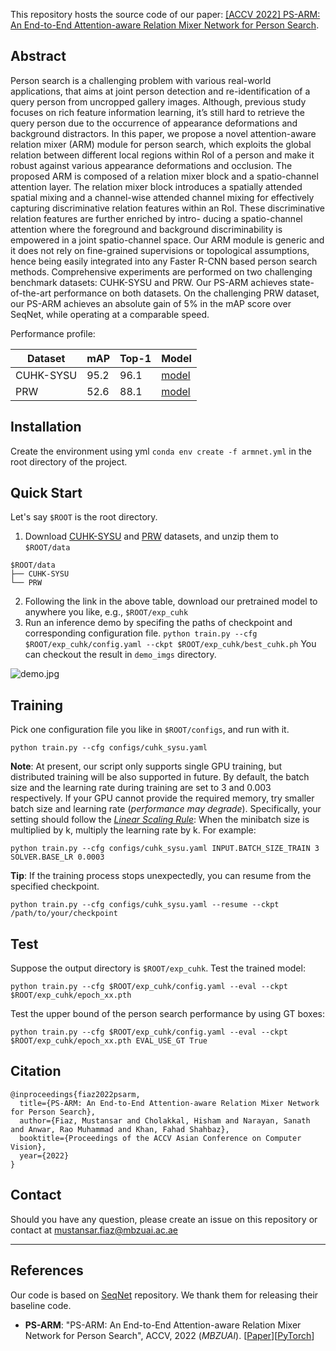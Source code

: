 
This repository hosts the source code of our paper: [[ACCV 2022] PS-ARM: An End-to-End Attention-aware Relation Mixer Network for Person Search](https://arxiv.org/abs/2210.03433). 

## Abstract

Person search is a challenging problem with various real-world applications, that aims at joint person detection and re-identification of a query person from uncropped gallery images. Although, previous study focuses on rich feature information learning, it’s still hard to retrieve the query person due to the occurrence of appearance deformations and background distractors. In this paper, we propose a novel attention-aware relation mixer (ARM) module for person search, which exploits the global relation between different local regions within RoI of a person and make it robust against various appearance deformations and occlusion. The proposed ARM is composed of a relation mixer block and a spatio-channel attention layer. The relation mixer block introduces a spatially attended spatial mixing and a channel-wise attended channel mixing for effectively capturing discriminative relation features within an RoI. These discriminative relation features are further enriched by intro-
ducing a spatio-channel attention where the foreground and background discriminability is empowered in a joint spatio-channel space. Our ARM module is generic and it does not rely on fine-grained supervisions or topological assumptions, hence being easily integrated into any Faster R-CNN based person search methods. Comprehensive experiments are performed on two challenging benchmark datasets: CUHK-SYSU and PRW. Our PS-ARM achieves state-of-the-art performance on both datasets. On the challenging PRW dataset, our PS-ARM achieves an absolute gain of 5% in the mAP score over SeqNet, while operating at a comparable speed. 


Performance profile:

| Dataset   | mAP  | Top-1 | Model                                                        |
| --------- | ---- | ----- | ------------------------------------------------------------ |
| CUHK-SYSU | 95.2 | 96.1  | [model](https://drive.google.com/file/d/1G1CmnLukVoWhUwuxIzl6LN7Ck1VoJ4TB/view?usp=sharing) |
| PRW       | 52.6 | 88.1  | [model](https://drive.google.com/file/d/1LAILssRq_NctoWtPKjuRIK4PM2bx_j9N/view?usp=sharing) |


## Installation

Create the environment using yml  `conda env create -f armnet.yml` in the root directory of the project.


## Quick Start

Let's say `$ROOT` is the root directory.

1. Download [CUHK-SYSU](https://drive.google.com/open?id=1z3LsFrJTUeEX3-XjSEJMOBrslxD2T5af) and [PRW](https://goo.gl/2SNesA) datasets, and unzip them to `$ROOT/data`
```
$ROOT/data
├── CUHK-SYSU
└── PRW
```
2. Following the link in the above table, download our pretrained model to anywhere you like, e.g., `$ROOT/exp_cuhk`
3. Run an inference demo by specifing the paths of checkpoint and corresponding configuration file. `python train.py --cfg $ROOT/exp_cuhk/config.yaml --ckpt $ROOT/exp_cuhk/best_cuhk.ph` You can checkout the result in `demo_imgs` directory.

![demo.jpg](./demo_imgs/demo.jpg)

## Training

Pick one configuration file you like in `$ROOT/configs`, and run with it.

```
python train.py --cfg configs/cuhk_sysu.yaml
```

**Note**: At present, our script only supports single GPU training, but distributed training will be also supported in future. By default, the batch size and the learning rate during training are set to 3 and 0.003 respectively. If your GPU cannot provide the required memory, try smaller batch size and learning rate (*performance may degrade*). Specifically, your setting should follow the [*Linear Scaling Rule*](https://arxiv.org/abs/1706.02677): When the minibatch size is multiplied by k, multiply the learning rate by k. For example:

```
python train.py --cfg configs/cuhk_sysu.yaml INPUT.BATCH_SIZE_TRAIN 3 SOLVER.BASE_LR 0.0003
```

**Tip**: If the training process stops unexpectedly, you can resume from the specified checkpoint.

```
python train.py --cfg configs/cuhk_sysu.yaml --resume --ckpt /path/to/your/checkpoint
```

## Test

Suppose the output directory is `$ROOT/exp_cuhk`. Test the trained model:

```
python train.py --cfg $ROOT/exp_cuhk/config.yaml --eval --ckpt $ROOT/exp_cuhk/epoch_xx.pth 
```

Test the upper bound of the person search performance by using GT boxes:

```
python train.py --cfg $ROOT/exp_cuhk/config.yaml --eval --ckpt $ROOT/exp_cuhk/epoch_xx.pth EVAL_USE_GT True
```


## Citation

```
@inproceedings{fiaz2022psarm,
  title={PS-ARM: An End-to-End Attention-aware Relation Mixer Network for Person Search},
  author={Fiaz, Mustansar and Cholakkal, Hisham and Narayan, Sanath and Anwar, Rao Muhammad and Khan, Fahad Shahbaz},
  booktitle={Proceedings of the ACCV Asian Conference on Computer Vision}, 
  year={2022}
}
```

## Contact
Should you have any question, please create an issue on this repository or contact at mustansar.fiaz@mbzuai.ac.ae

<hr />

## References
Our code is based on [SeqNet](https://github.com/serend1p1ty/SeqNet) repository. 
We thank them for releasing their baseline code.
* **PS-ARM**: "PS-ARM: An End-to-End Attention-aware Relation Mixer Network for Person Search", ACCV, 2022 (*MBZUAI*). [[Paper](https://arxiv.org/abs/2210.03433)][[PyTorch](https://github.com/mustansarfiaz/PS-ARM)]
